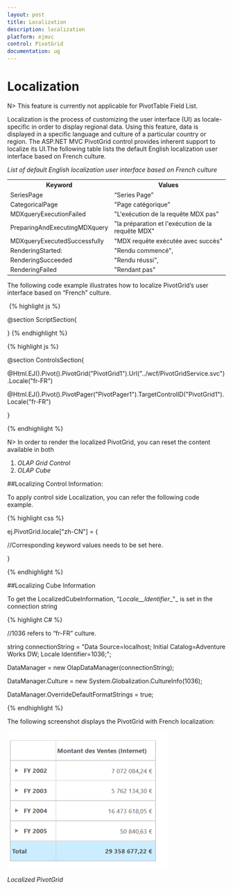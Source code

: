 ```yaml
---
layout: post
title: Localization
description: localization
platform: ejmvc
control: PivotGrid
documentation: ug
---
```


# Localization

N> This feature is currently not applicable for PivotTable Field List.

Localization is the process of customizing the user interface (UI) as locale-specific in order to display regional data. Using this feature, data is displayed in a specific language and culture of a particular country or region. The ASP.NET MVC PivotGrid control provides inherent support to localize its UI.The following table lists the default English localization user interface based on French culture. 

_List of default English localization user interface based on French culture_

<table>
<tr>
<th>
Keyword</th><th>
Values</th></tr>
<tr>
<td>
SeriesPage</td><td>
“Series Page”</td></tr>
<tr>
<td>
CategoricalPage</td><td>
"Page catégorique"</td></tr>
<tr>
<td>
MDXqueryExecutionFailed</td><td>
"L'exécution de la requête MDX pas"</td></tr>
<tr>
<td>
PreparingAndExecutingMDXquery</td><td>
"la préparation et l'exécution de la requête MDX"</td></tr>
<tr>
<td>
MDXqueryExecutedSuccessfully</td><td>
"MDX requête exécutée avec succès"</td></tr>
<tr>
<td>
RenderingStarted:</td><td>
"Rendu commencé",</td></tr>
<tr>
<td>
RenderingSucceeded</td><td>
"Rendu réussi",</td></tr>
<tr>
<td>
RenderingFailed</td><td>
"Rendant pas"</td></tr>
</table>


The following code example illustrates how to localize PivotGrid’s user interface based on “French” culture.


 {% highlight js %}

@section ScriptSection{

<script type="text/javascript">

        ej.PivotGrid.locale["fr-FR"] = {

           SeriesPage: "Série Page",

           CategoricalPage: "Catégorique Page", 

           MDXqueryExecutionFailed: "L'exécution de la requête MDX pas",

           PreparingAndExecutingMDXquery: "la préparation et l'exécution de la requête MDX",

           MDXqueryExecutedSuccessfully: "MDX requête exécutée avec succès",                   

           RenderingStarted: "rendu commencé",           

           RenderingSucceeded: "rendu réussi",

           RenderingFailed: "rendant pas"

          };

        ej.PivotPager.locale["fr-FR"] = {

           SeriesPage: "Série Page",

           CategoricalPage: "Catégorique Page"

           };

      </script>             

}
{% endhighlight %}

{% highlight js %}

@section ControlsSection{

@Html.EJ().Pivot().PivotGrid("PivotGrid1").Url("../wcf/PivotGridService.svc").Locale("fr-FR")

@Html.EJ().Pivot().PivotPager("PivotPager1").TargetControlID("PivotGrid1").Locale("fr-FR")

}

{% endhighlight %}

N> In order to render the localized PivotGrid, you can reset the content available in both

1. _OLAP Grid Control_
2. _OLAP Cube_

##Localizing Control Information: 

To apply control side Localization, you can refer the following code example.

{% highlight css %}

ej.PivotGrid.locale["zh-CN"] = {

//Corresponding keyword values needs to be set here.

} 

{% endhighlight %}

##Localizing Cube Information

To get the LocalizedCubeInformation, “_Locale__Identifier__"_ is set in the connection string


{% highlight C# %}


//1036 refers to “fr-FR” culture.

string connectionString = "Data Source=localhost; Initial Catalog=Adventure Works DW; Locale Identifier=1036;";

DataManager = new OlapDataManager(connectionString);

DataManager.Culture = new System.Globalization.CultureInfo(1036);

DataManager.OverrideDefaultFormatStrings = true;

{% endhighlight %}

The following screenshot displays the PivotGrid with French localization:

![](Localization_images/Localization_img1.png)



_Localized PivotGrid_

